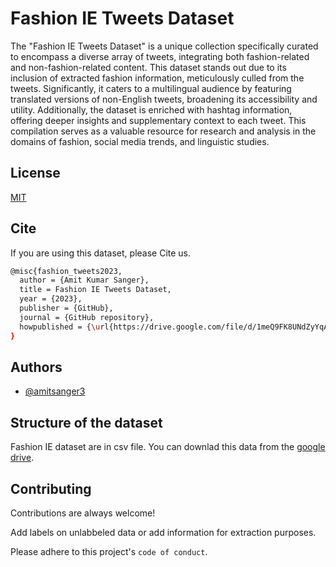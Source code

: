
# Fashion IE Tweets Dataset

The "Fashion IE Tweets Dataset" is a unique collection specifically curated to encompass a diverse array of tweets, integrating both fashion-related and non-fashion-related content. This dataset stands out due to its inclusion of extracted fashion information, meticulously culled from the tweets. Significantly, it caters to a multilingual audience by featuring translated versions of non-English tweets, broadening its accessibility and utility. Additionally, the dataset is enriched with hashtag information, offering deeper insights and supplementary context to each tweet. This compilation serves as a valuable resource for research and analysis in the domains of fashion, social media trends, and linguistic studies.


## License

[MIT](https://choosealicense.com/licenses/mit/)


## Cite 

If you are using this dataset, please Cite us.

```bash
@misc{fashion_tweets2023,
  author = {Amit Kumar Sanger},
  title = Fashion IE Tweets Dataset,
  year = {2023},
  publisher = {GitHub},
  journal = {GitHub repository},
  howpublished = {\url{https://drive.google.com/file/d/1meQ9FK8UNdZyYqA2NiDY7TZBHQH8YhaE/view?usp=sharing}},
}
```
## Authors

- [@amitsanger3](https://www.github.com/amitsanger3)


## Structure of the dataset

Fashion IE dataset are in csv file. You can downlad this data from the [google drive](https://drive.google.com/file/d/1meQ9FK8UNdZyYqA2NiDY7TZBHQH8YhaE/view?usp=sharing).


## Contributing

Contributions are always welcome!

Add labels on unlabbeled data or add information for extraction purposes.

Please adhere to this project's `code of conduct`.

